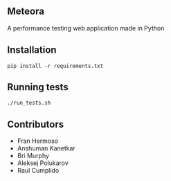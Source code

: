 Meteora
-------
A performance testing web application made in Python

Installation
------------

```
pip install -r requirements.txt
```

Running tests
-------------

```
./run_tests.sh
```

Contributors
------------

* Fran Hermoso
* Anshuman Kanetkar
* Bri Murphy
* Aleksej Polukarov
* Raul Cumplido

